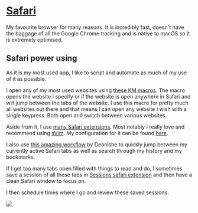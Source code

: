 # [Safari](https://www.apple.com/lae/safari/)
My favourite browser for many reasons. It is incredibly fast, doesn't have the baggage of all the Google Chrome tracking and is native to macOS so it is extremely optimised.

## Safari power using
As it is my most used app, I like to script and automate as much of my use of it as possible.

I open any of my most used websites using [these KM macros](http://bit.ly/2nyZ08A). The macro opens the website I specify or if the website is open anywhere in Safari and will jump between the tabs of the website. I use this macro for pretty much all websites out there and that means I can open any website I wish with a single keypress. Both open and switch between various websites.

Aside from it, I use [many Safari extensions](https://github.com/learn-anything/safari-extensions). Most notably I really love and recommend using [sVim](https://github.com/flipxfx/sVim). My configuration for it can be found [here](https://gist.github.com/c26e6a05e4e426e0542e55b7513b581c).

I also use [this amazing workflow](https://github.com/deanishe/alfred-safari-assistant) by Deanishe to quickly jump between my currently active Safari tabs as well as search through my history and my bookmarks.

If I get too many tabs open filled with things to read and do, I sometimes save a session of all these tabs in [Sessions safari extension](https://sessions-extension.github.io/Sessions/) and then have a clean Safari window to focus on.

I then schedule times where I go and review these saved sessions.

![](https://i.imgur.com/BX2PeJc.png)